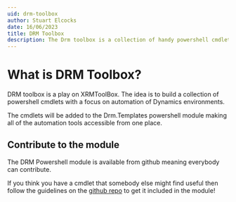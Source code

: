```yaml
---
uid: drm-toolbox
author: Stuart Elcocks
date: 16/06/2023
title: DRM Toolbox
description: The Drm toolbox is a collection of handy powershell cmdlets that can help in the automation of deploying Dynamics configuration.
---
```


# What is DRM Toolbox?

DRM toolbox is a play on XRMToolBox.  The idea is to build a collection of powershell cmdlets with a focus on 
automation of Dynamics environments.

The cmdlets will be added to the Drm.Templates powershell module making all of the automation tools accessible 
from one place.

## Contribute to the module

The DRM Powershell module is available from github meaning everybody can contribute.

If you think you have a cmdlet that somebody else might find useful then follow
the guidelines on the [github repo](https://github.com/jetsetwilly1/Drm.Powershell)
 to get it included in the module!

